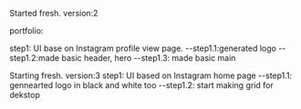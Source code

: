 Started fresh.
version:2

portfolio:

step1: UI base on Instagram profile view page.
--step1.1:generated logo
--step1.2:made basic header, hero
--step1.3: made basic main

Starting fresh.
version:3
step1: UI based on Instagram home page
--step1.1: gennearted logo in black and white too
--step1.2: start making grid for dekstop